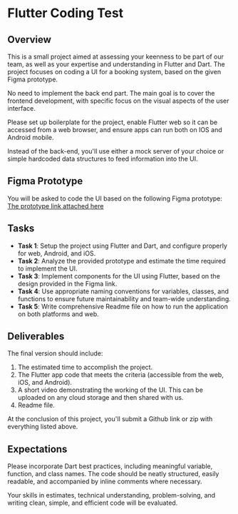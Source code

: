 # Flutter Coding Test

## Overview

This is a small project aimed at assessing your keenness to be part of our team, as well as your expertise and understanding in Flutter and Dart. The project focuses on coding a UI for a booking system, based on the given Figma prototype.

No need to implement the back end part. The main goal is to cover the frontend development, with specific focus on the visual aspects of the user interface.

Please set up boilerplate for the project, enable Flutter web so it can be accessed from a web browser, and ensure apps can run both on IOS and Android mobile.

Instead of the back-end, you'll use either a mock server of your choice or simple hardcoded data structures to feed information into the UI.

## Figma Prototype

You will be asked to code the UI based on the following Figma prototype: [The prototype link attached here](https://www.figma.com/file/Y2YP9DayfSKCOFuomjjP1V/Dev-Test?type=design&node-id=0%3A1&mode=design&t=w1ikpWQjKoq0NUwm-1)

## Tasks

- **Task 1**: Setup the project using Flutter and Dart, and configure properly for web, Android, and iOS.
- **Task 2**: Analyze the provided prototype and estimate the time required to implement the UI.
- **Task 3**: Implement components for the UI using Flutter, based on the design provided in the Figma link.
- **Task 4**: Use appropriate naming conventions for variables, classes, and functions to ensure future maintainability and team-wide understanding.
- **Task 5**: Write comprehensive Readme file on how to run the application on both platforms and web.

## Deliverables 

The final version should include: 

1. The estimated time to accomplish the project.
2. The Flutter app code that meets the criteria (accessible from the web, iOS, and Android).
3. A short video demonstrating the working of the UI. This can be uploaded on any cloud storage and then shared with us.
4. Readme file.

At the conclusion of this project, you'll submit a Github link or zip with everything listed above.

## Expectations

Please incorporate Dart best practices, including meaningful variable, function, and class names. The code should be neatly structured, easily readable, and accompanied by inline comments where necessary.

Your skills in estimates, technical understanding, problem-solving, and writing clean, simple, and efficient code will be evaluated.
